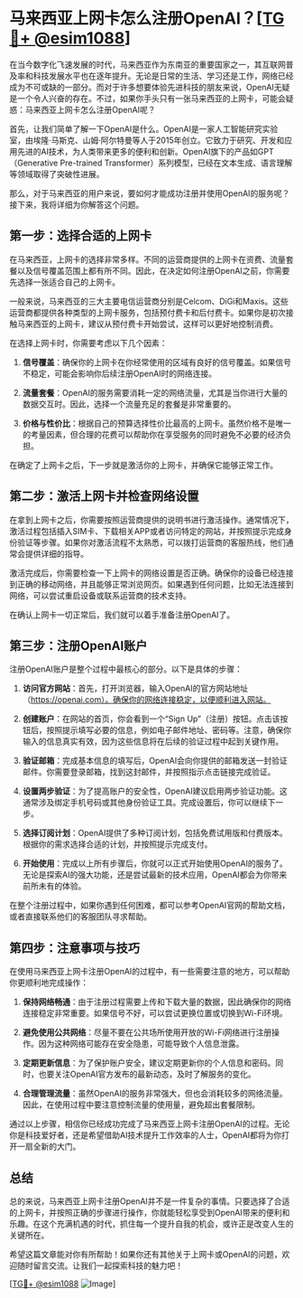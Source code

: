 # 马来西亚上网卡怎么注册OpenAI？[[TG💪+ @esim1088](https://t.me/s/esim1088)]

在当今数字化飞速发展的时代，马来西亚作为东南亚的重要国家之一，其互联网普及率和科技发展水平也在逐年提升。无论是日常的生活、学习还是工作，网络已经成为不可或缺的一部分。而对于许多想要体验先进科技的朋友来说，OpenAI无疑是一个令人兴奋的存在。不过，如果你手头只有一张马来西亚的上网卡，可能会疑惑：马来西亚上网卡怎么注册OpenAI呢？

首先，让我们简单了解一下OpenAI是什么。OpenAI是一家人工智能研究实验室，由埃隆·马斯克、山姆·阿尔特曼等人于2015年创立。它致力于研究、开发和应用先进的AI技术，为人类带来更多的便利和创新。OpenAI旗下的产品如GPT（Generative Pre-trained Transformer）系列模型，已经在文本生成、语言理解等领域取得了突破性进展。

那么，对于马来西亚的用户来说，要如何才能成功注册并使用OpenAI的服务呢？接下来，我将详细为你解答这个问题。

## 第一步：选择合适的上网卡

在马来西亚，上网卡的选择非常多样。不同的运营商提供的上网卡在资费、流量套餐以及信号覆盖范围上都有所不同。因此，在决定如何注册OpenAI之前，你需要先选择一张适合自己的上网卡。

一般来说，马来西亚的三大主要电信运营商分别是Celcom、DiGi和Maxis。这些运营商都提供各种类型的上网卡服务，包括预付费卡和后付费卡。如果你是初次接触马来西亚的上网卡，建议从预付费卡开始尝试，这样可以更好地控制消费。

在选择上网卡时，你需要考虑以下几个因素：

1. **信号覆盖**：确保你的上网卡在你经常使用的区域有良好的信号覆盖。如果信号不稳定，可能会影响你后续注册OpenAI时的网络连接。
   
2. **流量套餐**：OpenAI的服务需要消耗一定的网络流量，尤其是当你进行大量的数据交互时。因此，选择一个流量充足的套餐是非常重要的。

3. **价格与性价比**：根据自己的预算选择性价比最高的上网卡。虽然价格不是唯一的考量因素，但合理的花费可以帮助你在享受服务的同时避免不必要的经济负担。

在确定了上网卡之后，下一步就是激活你的上网卡，并确保它能够正常工作。

## 第二步：激活上网卡并检查网络设置

在拿到上网卡之后，你需要按照运营商提供的说明书进行激活操作。通常情况下，激活过程包括插入SIM卡、下载相关APP或者访问特定的网站，并按照提示完成身份验证等步骤。如果你对激活流程不太熟悉，可以拨打运营商的客服热线，他们通常会提供详细的指导。

激活完成后，你需要检查一下上网卡的网络设置是否正确。确保你的设备已经连接到正确的移动网络，并且能够正常浏览网页。如果遇到任何问题，比如无法连接到网络，可以尝试重启设备或联系运营商的技术支持。

在确认上网卡一切正常后，我们就可以着手准备注册OpenAI了。

## 第三步：注册OpenAI账户

注册OpenAI账户是整个过程中最核心的部分。以下是具体的步骤：

1. **访问官方网站**：首先，打开浏览器，输入OpenAI的官方网站地址（https://openai.com）。确保你的网络连接稳定，以便顺利进入网站。

2. **创建账户**：在网站的首页，你会看到一个“Sign Up”（注册）按钮。点击该按钮后，按照提示填写必要的信息，例如电子邮件地址、密码等。注意，确保你输入的信息真实有效，因为这些信息将在后续的验证过程中起到关键作用。

3. **验证邮箱**：完成基本信息的填写后，OpenAI会向你提供的邮箱发送一封验证邮件。你需要登录邮箱，找到这封邮件，并按照指示点击链接完成验证。

4. **设置两步验证**：为了提高账户的安全性，OpenAI建议启用两步验证功能。这通常涉及绑定手机号码或其他身份验证工具。完成设置后，你可以继续下一步。

5. **选择订阅计划**：OpenAI提供了多种订阅计划，包括免费试用版和付费版本。根据你的需求选择合适的计划，并按照提示完成支付。

6. **开始使用**：完成以上所有步骤后，你就可以正式开始使用OpenAI的服务了。无论是探索AI的强大功能，还是尝试最新的技术应用，OpenAI都会为你带来前所未有的体验。

在整个注册过程中，如果你遇到任何困难，都可以参考OpenAI官网的帮助文档，或者直接联系他们的客服团队寻求帮助。

## 第四步：注意事项与技巧

在使用马来西亚上网卡注册OpenAI的过程中，有一些需要注意的地方，可以帮助你更顺利地完成操作：

1. **保持网络畅通**：由于注册过程需要上传和下载大量的数据，因此确保你的网络连接稳定非常重要。如果信号不好，可以尝试更换位置或切换到Wi-Fi环境。

2. **避免使用公共网络**：尽量不要在公共场所使用开放的Wi-Fi网络进行注册操作。因为这种网络可能存在安全隐患，可能导致个人信息泄露。

3. **定期更新信息**：为了保护账户安全，建议定期更新你的个人信息和密码。同时，也要关注OpenAI官方发布的最新动态，及时了解服务的变化。

4. **合理管理流量**：虽然OpenAI的服务非常强大，但也会消耗较多的网络流量。因此，在使用过程中要注意控制流量的使用量，避免超出套餐限制。

通过以上步骤，相信你已经成功完成了马来西亚上网卡注册OpenAI的过程。无论你是科技爱好者，还是希望借助AI技术提升工作效率的人士，OpenAI都将为你打开一扇全新的大门。

## 总结

总的来说，马来西亚上网卡注册OpenAI并不是一件复杂的事情。只要选择了合适的上网卡，并按照正确的步骤进行操作，你就能轻松享受到OpenAI带来的便利和乐趣。在这个充满机遇的时代，抓住每一个提升自我的机会，或许正是改变人生的关键所在。

希望这篇文章能对你有所帮助！如果你还有其他关于上网卡或OpenAI的问题，欢迎随时留言交流。让我们一起探索科技的魅力吧！

[[TG💪+ @esim1088](https://t.me/s/esim1088) ![Image](https://i.postimg.cc/4NQfJmqS/Snipaste-2025-05-13-00-14-12.png)]